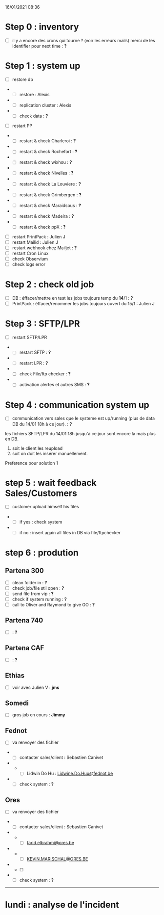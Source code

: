 16/01/2021 08:36
# Step 0 : inventory
- [ ] il y a encore des crons qui tourne ? (voir les erreurs mails) merci de les identifier pour next time : **?**

# Step 1 : system up
- [ ] restore db
- - [ ] restore : Alexis
- - [ ] replication cluster : Alexis
- - [ ] check data : **?**
- [ ] restart PP
- - [ ] restart & check Charleroi : **?** 
- - [ ] restart & check Rochefort : **?** 
- - [ ] restart & check wixhou : **?**  
- - [ ] restart & check Nivelles : **?** 
- - [ ] restart & check La Louviere : **?** 
- - [ ] restart & check Grimbergen : **?** 
- - [ ] restart & check Maraidsous : **?** 
- - [ ] restart & check Madeira : **?** 
- - [ ] restart & check ppX : **?** 
- [ ] restart PrintPack : Julien J
- [ ] restart Mailid : Julien J
- [ ] restart webhook chez Mailjet : **?**
- [ ] restart Cron Linux
- [ ] check Observium
- [ ] check logs error

# Step 2 : check old job
- [ ] DB : éffacer/mettre en test les jobs toujours temp du **14**/1 : **?**
- [ ] PrintPack : éffacer/renommer les jobs toujours ouvert du 15/1 : Julien J

# Step 3 : SFTP/LPR
- [ ] restart SFTP/LPR
- - [ ] restart SFTP : **?**
- - [ ] restart LPR : **?**
- - [ ] check File/ftp checker : **?** 
- - [ ] activation alertes et autres SMS : **?**

# Step 4 : communication system up
- [ ] communication vers sales que le systeme est up/running (plus de data DB du 14/01 18h à ce jour). : **?**

les fichiers SFTP/LPR du 14/01 18h jusqu'à ce jour sont encore là mais plus en DB. 
1. soit le client les reupload
2. soit on doit les insérer manuellement. 

Preference pour solution 1

# step 5 : wait feedback Sales/Customers
- [ ] customer upload himself his files
-  - [ ] if yes : check system
-  - [ ] if no : insert again all files in DB via file/ftpchecker  

# step 6 : prodution
## Partena 300
- [ ] clean folder in : **?**
- [ ] check job/file stil open : **?**
- [ ] send file from vip : **?**
- [ ] check if system running : **?**
- [ ] call to Oliver and Raymond to give GO : **?**

## Partena 740
- [ ] : **?**

## Partena CAF
- [ ] : **?**

## Ethias
- [ ] voir avec Julien V : **jms**

## Somedi
- [ ] gros job en cours : **Jimmy**

## Fednot
- [ ] va renvoyer des fichier
- - [ ] contacter sales/client : Sebastien Canivet
- - - [ ] Lidwin Do Hu : Lidwine.Do.Huu@fednot.be
- - [ ] check system : **?**

## Ores
- [ ] va renvoyer des fichier
- - [ ] contacter sales/client : Sebastien Canivet
- - - [ ] farid.elbrahmi@ores.be
- - - [ ] KEVIN.MARISCHAL@ORES.BE
- - [ ]
- - [ ] check system  : **?**

* * *
# lundi : analyse de l'incident

